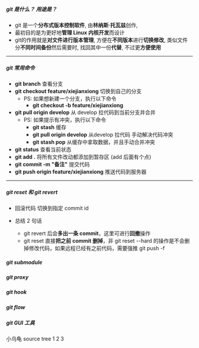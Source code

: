 ##### git 是什么？ 用途是？
- git 是一个**分布式版本控制软件**, 由**林纳斯·托瓦兹**创作,
- 最初目的是为更好地**管理 Linux 内核开发**而设计
- git的作用就是**对文件进行版本管理**, 方便在**不同版本**进行**切换修改**, 类似文件分**不同时间备份**然后需要时, 找回其中一份**代替**, 不过更**方便使用**

----

##### git 常用命令
- **git branch** 查看分支
- **git checkout feature/xiejianxiong** 切换到自己的分支
  - PS: 如果想新建一个分支，执行以下命令
    - **git checkout -b feature/xiejianxiong**
- **git pull origin develop** 从 develop 拉代码到当前分支并合并
  - PS: 如果提示有冲突，执行以下命令
    - **git stash** 缓存
    - **git pull origin develop** 从develop 拉代码 手动解决代码冲突
    - **git stash pop** 从缓存中拿取数据，并且手动合并冲突
- **git status** 查看当前状态
- **git add .** 将所有文件改动都添加到暂存区 (add 后面有个点)
- **git commit -m "备注"**  提交代码
- **git push origin feature/xiejianxiong** 推送代码到服务器


----

##### git reset 和 git revert
- 回滚代码 切换到指定 commit id


- 总结 2 句话
  - git revert 后会**多出一条 commit**，这里可进行**回撤**操作
  - git reset 直接**把之前 commit 删掉**，非 git reset --hard 的操作是不会删掉修改代码，如果远程已经有之前代码，需要强推 git push -f

##### git submodule 



##### git proxy


##### git hook


##### git flow


##### git GUI 工具
小乌龟
source tree
1
2
3